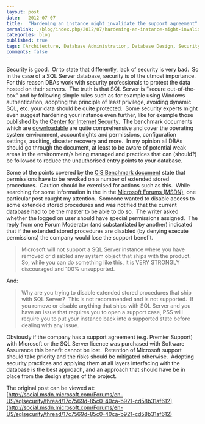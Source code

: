 ```yaml
---
layout: post
date:   2012-07-07
title:  "Hardening an instance might invalidate the support agreement"
permalink: ./blog/index.php/2012/07/hardening-an-instance-might-invalidate-the-support-agreement/
categories: blog
published: true
tags: [Architecture, Database Administration, Database Design, Security, T-SQL Programming, Coding Practices, Development, Security, SQL Server, Upgrade]
comments: false
---
```

Security is good.  Or to state that differently, lack of security is very bad.  So in the case of a SQL Server database, security is of the utmost importance.  For this reason DBAs work with security professionals to protect the data hosted on their servers.  The truth is that SQL Server is “secure out-of-the-box” and by following simple rules such as for example using Windows authentication, adopting the principle of least privilege, avoiding dynamic SQL, etc. your data should be quite protected.  Some security experts might even suggest hardening your instance even further, like for example those published by the [Center for Internet Security](http://www.cisecurity.org/).  The benchmark documents which are [downloadable](http://benchmarks.cisecurity.org/en-us/?route=downloads.browse.category.benchmarks.servers.database.mssql) are quite comprehensive and cover the operating system environment, account rights and permissions, configuration settings, auditing, disaster recovery and more.  In my opinion all DBAs should go through the document, at least to be aware of potential weak areas in the environment/s being managed and practices that can (should?) be followed to reduce the unauthorised entry points to your database.

Some of the points covered by the [CIS Benchmark document](http://benchmarks.cisecurity.org/en-us/?route=downloads.browse.category.benchmarks.servers.database.mssql) state that permissions have to be revoked on a number of extended stored procedures.  Caution should be exercised for actions such as this.  While searching for some information in the in the [Microsoft Forums (MSDN)](http://social.msdn.microsoft.com/Forums/en-US/sqlsecurity/thread/17c7569d-85c0-40ca-b921-cd58b31af612), one particular post caught my attention.  Someone wanted to disable access to some extended stored procedures and was notified that the current database had to be the master to be able to do so.  The writer asked whether the logged on user should have special permissions assigned.  The reply from one Forum Moderator (and substantiated by another) indicated that if the extended stored procedures are disabled (by denying execute permissions) the company would lose the support benefit.

> Microsoft will not support a SQL Server instance where you have removed or disabled any system object that ships with the product.  So, while you can do something like this, it is VERY STRONGLY discouraged and 100% unsupported.

And:

> Why are you trying to disable extended stored procedures that ship with SQL Server?  This is not recommended and is not supported.  If you remove or disable anything that ships with SQL Server and you have an issue that requires you to open a support case, PSS will require you to put your instance back into a supported state before dealing with any issue.

Obviously if the company has a support agreement (e.g. Premier Support) with Microsoft or the SQL Server licence was purchased with Software Assurance this benefit cannot be lost.  Retention of Microsoft support should take priority and the risks should be mitigated otherwise.  Adopting security practices and applying them at all layers interfacing with the database is the best approach, and an approach that should have be in place from the design stages of the project.

The original post can be viewed at: [http://social.msdn.microsoft.com/Forums/en-US/sqlsecurity/thread/17c7569d-85c0-40ca-b921-cd58b31af612](http://social.msdn.microsoft.com/Forums/en-US/sqlsecurity/thread/17c7569d-85c0-40ca-b921-cd58b31af612)
